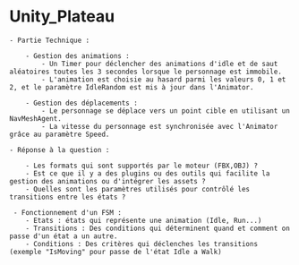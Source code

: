 # Unity_Plateau
 
	- Partie Technique :
		
		- Gestion des animations :
			- Un Timer pour déclencher des animations d'idle et de saut aléatoires toutes les 3 secondes lorsque le personnage est immobile.
			- L'animation est choisie au hasard parmi les valeurs 0, 1 et 2, et le paramètre IdleRandom est mis à jour dans l'Animator.
			
		- Gestion des déplacements :
			- Le personnage se déplace vers un point cible en utilisant un NavMeshAgent.
			- La vitesse du personnage est synchronisée avec l'Animator grâce au paramètre Speed.

	- Réponse à la question :
		
		- Les formats qui sont supportés par le moteur (FBX,OBJ) ?
		- Est ce que il y a des plugins ou des outils qui facilite la gestion des animations ou d'intégrer les assets ?
		- Quelles sont les paramètres utilisés pour contrôlé les transitions entre les états ? 

	 - Fonctionnement d'un FSM :
		- Etats : états qui représente une animation (Idle, Run...)
		- Transitions : Des conditions qui déterminent quand et comment on passe d'un état a un autre.
		- Conditions : Des critères qui déclenches les transitions (exemple "IsMoving" pour passe de l'état Idle a Walk)
